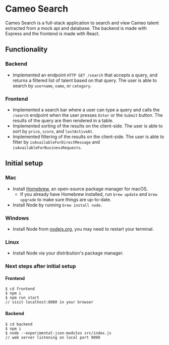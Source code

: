 # Cameo Search

Cameo Search is a full-stack application to search and view Cameo talent extracted from a mock api and database. The backend is made with Express and the frontend is made with React. 

## Functionality
### Backend
- Implemented an endpoint `HTTP GET /search` that accepts a query, and returns a filtered list of talent based on that query. The user is able to search by `username`, `name`, or `category`.

### Frontend
- Implemented a search bar where a user can type a query and calls the `/search` endpoint when the user presses `Enter` or the `Submit` button. The results of the query are then rendered in a table. 
- Implemented sorting of the results on the client-side. The user is able to sort by `price`, `score`, and `lastActiveAt`.
- Implemented filtering of the results on the client-side. The user is able to filter by `isAvailableForDirectMessage` and `isAvailableForBusinessRequests`.

## Initial setup
### Mac
- Install [Homebrew](https://brew.sh/), an open-source package manager for macOS.
  - If you already have Homebrew installed, run `brew update` and `brew upgrade` to make sure things are up-to-date.
- Install Node by running `brew install node`.

### Windows
- Install Node from [nodejs.org](https://nodejs.org/en/download/), you may need to restart your terminal.

### Linux
- Install Node via your distribution's package manager.

### Next steps after initial setup
#### Frontend
```
$ cd frontend
$ npm i
$ npm run start
// visit localhost:8080 in your browser
```

#### Backend
```
$ cd backend
$ npm i
$ node --experimental-json-modules src/index.js
// web server listening on local port 9090
```

